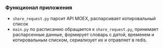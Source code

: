### Функционал приложения
- `share_request.py` парсит API MOEX, распарсивает котировальный список
- `main.py` по расписанию обращается к `share_request.py`, принимает распарсенные данные,
    формирует словарь с датой, временем и котировальным списком, сериализует их и отравляет в redis.
